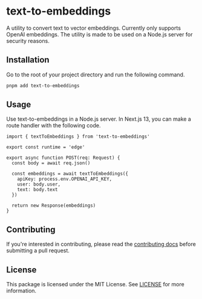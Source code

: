 # text-to-embeddings

A utility to convert text to vector embeddings. Currently only supports OpenAI embeddings. The utility is made to be used on a Node.js server for security reasons.

## Installation

Go to the root of your project directory and run the following command.

```sh
pnpm add text-to-embeddings
```

## Usage

Use text-to-embeddings in a Node.js server. In Next.js 13, you can make a route handler with the following code.

```tsx
import { textToEmbeddings } from 'text-to-embeddings'

export const runtime = 'edge'

export async function POST(req: Request) {
  const body = await req.json()

  const embeddings = await textToEmbeddings({
    apiKey: process.env.OPENAI_API_KEY,
    user: body.user,
    text: body.text
  })

  return new Response(embeddings)
}
```

## Contributing

If you're interested in contributing, please read the [contributing docs](../../CONTRIBUTING.md) before submitting a pull request.

## License

This package is licensed under the MIT License. See [LICENSE](../../LICENSE.md) for more information.
